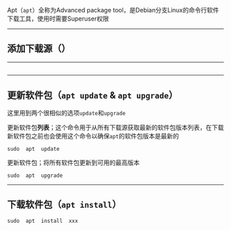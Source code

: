  Apt（`apt`）全称为Advanced package tool，是Debian分支Linux的命令行软件下载工具，使用时需要Superuser权限


---
## 添加下载源（）


---
## 


---
## 更新软件包（`apt update` & `apt upgrade`）

这里用到两个很相似的选项`update`和`upgrade`

更新软件包**列表**；这个命令用于从所有下载源获取最新的软件包版本列表，在下载新软件包之前也会使用这个命令以确保`apt`的软件包版本是最新的

```
sudo  apt  update
```

更新软件包；将所有软件包更新到可用的最高版本

```
sudo  apt  upgrade
```

---
## 下载软件包（`apt install`）

```
sudo  apt  install  xxx
```
